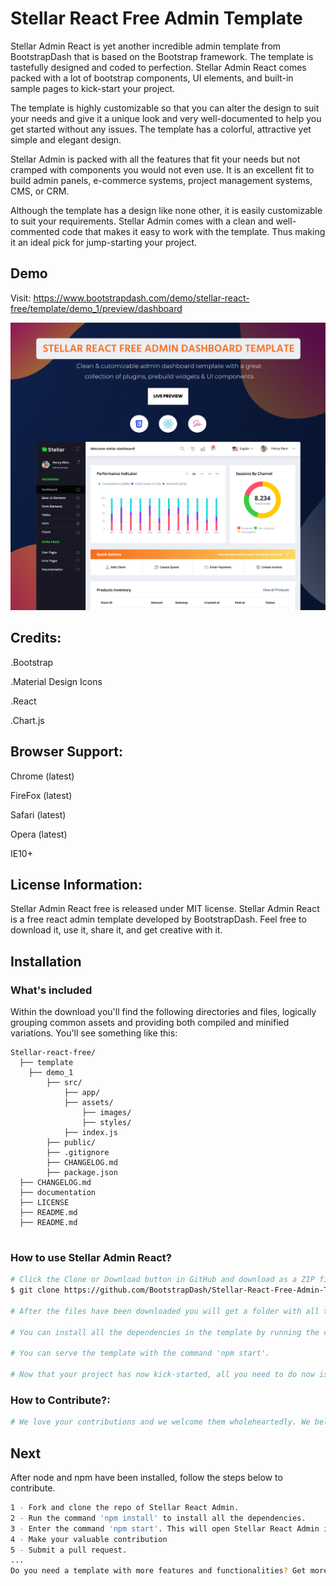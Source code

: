 # Stellar React Free Admin Template


Stellar Admin React is yet another incredible admin template from BootstrapDash that is based on the Bootstrap framework. The template is tastefully designed and coded to perfection. Stellar Admin React comes packed with a lot of bootstrap components, UI elements, and built-in sample pages to kick-start your project.

The template is highly customizable so that you can alter the design to suit your needs and give it a unique look and very well-documented to help you get started without any issues. The template has a colorful, attractive yet simple and elegant design.

Stellar Admin is packed with all the features that fit your needs but not cramped with components you would not even use. It is an excellent fit to build admin panels, e-commerce systems, project management systems, CMS, or CRM.

Although the template has a design like none other, it is easily customizable to suit your requirements. Stellar Admin comes with a clean and well-commented code that makes it easy to work with the template. Thus making it an ideal pick for jump-starting your project.

## Demo

Visit: https://www.bootstrapdash.com/demo/stellar-react-free/template/demo_1/preview/dashboard

[![N|Solid](screenshot.jpg)](https://www.bootstrapdash.com/demo/stellar-react-free/template/demo_1/preview/dashboard)


## Credits:

.Bootstrap

.Material Design Icons

.React

.Chart.js


## Browser Support: 

Chrome (latest)

FireFox (latest)

Safari (latest)

Opera (latest)

IE10+

## License Information:

Stellar Admin React free is released under MIT license. Stellar Admin React is a free react admin template developed by BootstrapDash. Feel free to download it, use it, share it, and get creative with it.


## Installation

### What's included

Within the download you'll find the following directories and files, logically grouping common assets and providing both compiled and minified variations. You'll see something like this:

```
Stellar-react-free/
  ├── template
    ├── demo_1
        ├── src/
            ├── app/
            ├── assets/
                ├── images/
                ├── styles/
            ├── index.js
        ├── public/
        ├── .gitignore
        ├── CHANGELOG.md
        ├── package.json
  ├── CHANGELOG.md
  ├── documentation
  ├── LICENSE
  ├── README.md
  ├── README.md


```

### How to use Stellar Admin React?

``` bash
# Click the Clone or Download button in GitHub and download as a ZIP file or you can enter the command
$ git clone https://github.com/BootstrapDash/Stellar-React-Free-Admin-Template.git in your terminal to get a copy of this template.

# After the files have been downloaded you will get a folder with all the required files

# You can install all the dependencies in the template by running the command 'npm install'. All the required files are in the node modules.

# You can serve the template with the command 'npm start'.

# Now that your project has now kick-started, all you need to do now is to code, code, and code to your heart's content.
```


### How to Contribute?:

``` bash
# We love your contributions and we welcome them wholeheartedly. We believe the more the merrier. To contribute make sure you have a Node.js and npm installed.
```
## Next
After node and npm have been installed, follow the steps below to contribute.

``` bash
1 - Fork and clone the repo of Stellar React Admin.
2 - Run the command 'npm install' to install all the dependencies.
3 - Enter the command 'npm start'. This will open Stellar React Admin in your default browser.
4 - Make your valuable contribution
5 - Submit a pull request.
...
Do you need a template with more features and functionalities? Get more with our collection of the premium template with more plugins, eye catching animations, UI components, and sample pages all fitting together with a high-quality design. Visit https://www.bootstrapdash.com for more admin templates.
